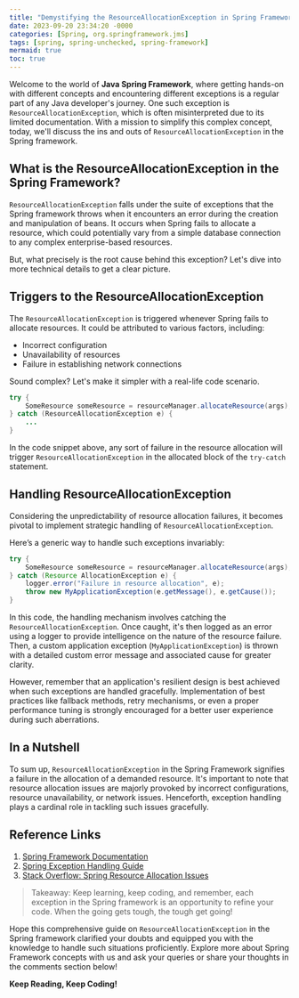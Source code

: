 ```yaml
---
title: "Demystifying the ResourceAllocationException in Spring Framework: A Comprehensive Guide "
date: 2023-09-20 23:34:20 -0000
categories: [Spring, org.springframework.jms]
tags: [spring, spring-unchecked, spring-framework]
mermaid: true
toc: true
---
```



Welcome to the world of **Java Spring Framework**, where getting hands-on with different concepts and encountering different exceptions is a regular part of any Java developer's journey. One such exception is `ResourceAllocationException`, which is often misinterpreted due to its limited documentation. With a mission to simplify this complex concept, today, we'll discuss the ins and outs of `ResourceAllocationException` in the Spring framework. 

## What is the ResourceAllocationException in the Spring Framework?

`ResourceAllocationException` falls under the suite of exceptions that the Spring framework throws when it encounters an error during the creation and manipulation of beans. It occurs when Spring fails to allocate a resource, which could potentially vary from a simple database connection to any complex enterprise-based resources. 

But, what precisely is the root cause behind this exception? Let's dive into more technical details to get a clear picture. 

## Triggers to the ResourceAllocationException 

The `ResourceAllocationException` is triggered whenever Spring fails to allocate resources. It could be attributed to various factors, including:
- Incorrect configuration
- Unavailability of resources
- Failure in establishing network connections

Sound complex? Let's make it simpler with a real-life code scenario.

```java
try {
    SomeResource someResource = resourceManager.allocateResource(args);
} catch (ResourceAllocationException e) {
    ...
}
```

In the code snippet above, any sort of failure in the resource allocation will trigger `ResourceAllocationException` in the allocated block of the `try-catch` statement.

## Handling ResourceAllocationException

Considering the unpredictability of resource allocation failures, it becomes pivotal to implement strategic handling of `ResourceAllocationException`.

Here’s a generic way to handle such exceptions invariably:

```java
try {
    SomeResource someResource = resourceManager.allocateResource(args);
} catch (Resource AllocationException e) {
    logger.error("Failure in resource allocation", e);
    throw new MyApplicationException(e.getMessage(), e.getCause());
}
```

In this code, the handling mechanism involves catching the `ResourceAllocationException`. Once caught, it's then logged as an error using a logger to provide intelligence on the nature of the resource failure. Then, a custom application exception (`MyApplicationException`) is thrown with a detailed custom error message and associated cause for greater clarity.

However, remember that an application's resilient design is best achieved when such exceptions are handled gracefully. Implementation of best practices like fallback methods, retry mechanisms, or even a proper performance tuning is strongly encouraged for a better user experience during such aberrations. 

## In a Nutshell

To sum up, `ResourceAllocationException` in the Spring Framework signifies a failure in the allocation of a demanded resource. It's important to note that resource allocation issues are majorly provoked by incorrect configurations, resource unavailability, or network issues. Henceforth, exception handling plays a cardinal role in tackling such issues gracefully.

## Reference Links

1. [Spring Framework Documentation](https://docs.spring.io/spring-framework/docs/current/reference/html/)
2. [Spring Exception Handling Guide](https://www.baeldung.com/exception-handling-for-rest-with-spring)
3. [Stack Overflow: Spring Resource Allocation Issues](https://stackoverflow.com/questions/tagged/spring)

> Takeaway: Keep learning, keep coding, and remember, each exception in the Spring framework is an opportunity to refine your code. When the going gets tough, the tough get going!

Hope this comprehensive guide on `ResourceAllocationException` in the Spring framework clarified your doubts and equipped you with the knowledge to handle such situations proficiently. Explore more about Spring Framework concepts with us and ask your queries or share your thoughts in the comments section below!

**Keep Reading, Keep Coding!**